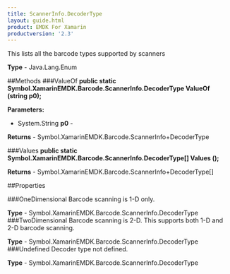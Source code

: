 ```yaml
---
title: ScannerInfo.DecoderType
layout: guide.html 
product: EMDK For Xamarin 
productversion: '2.3' 
---
```

This lists all the barcode types supported by scanners

**Type** - Java.Lang.Enum

##Methods
###ValueOf
**public static Symbol.XamarinEMDK.Barcode.ScannerInfo.DecoderType ValueOf (string p0);**


        

**Parameters:** 

* System.String **p0** - 
        

**Returns** - Symbol.XamarinEMDK.Barcode.ScannerInfo+DecoderType

###Values
**public static Symbol.XamarinEMDK.Barcode.ScannerInfo.DecoderType[] Values ();**


        


**Returns** - Symbol.XamarinEMDK.Barcode.ScannerInfo+DecoderType[]

##Properties

###OneDimensional
Barcode scanning is 1-D only.

**Type** - Symbol.XamarinEMDK.Barcode.ScannerInfo.DecoderType
###TwoDimensional
Barcode scanning is 2-D. This supports both 1-D and 2-D barcode scanning.

**Type** - Symbol.XamarinEMDK.Barcode.ScannerInfo.DecoderType
###Undefined
Decoder type not defined.

**Type** - Symbol.XamarinEMDK.Barcode.ScannerInfo.DecoderType


